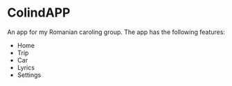 # ColindAPP

An app for my Romanian caroling group.  The app has the following features:
* Home
* Trip
* Car
* Lyrics
* Settings
